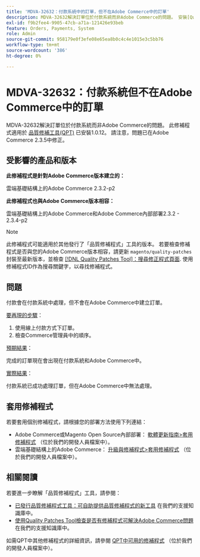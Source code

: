 ```yaml
---
title: 'MDVA-32632：付款系統中的訂單，但不在Adobe Commerce中的訂單'
description: MDVA-32632解決訂單位於付款系統而非Adobe Commerce的問題。 安裝[Quality Patches Tool (QPT)](/help/announcements/adobe-commerce-announcements/magento-quality-patches-released-new-tool-to-self-serve-quality-patches.md) 1.0.12後，即可使用此修補程式。 請注意，問題已在Adobe Commerce 2.3.5中修正。
exl-id: f9b2fee4-9905-47cb-a71a-121426e93beb
feature: Orders, Payments, System
role: Admin
source-git-commit: 958179e0f3efe08e65ea8b0c4c4e1015e3c5bb76
workflow-type: tm+mt
source-wordcount: '386'
ht-degree: 0%

---
```


# MDVA-32632：付款系統但不在Adobe Commerce中的訂單

MDVA-32632解決訂單位於付款系統而非Adobe Commerce的問題。 此修補程式適用於 [品質修補工具(QPT)](/help/announcements/adobe-commerce-announcements/magento-quality-patches-released-new-tool-to-self-serve-quality-patches.md) 已安裝1.0.12。 請注意，問題已在Adobe Commerce 2.3.5中修正。

## 受影響的產品和版本

**此修補程式是針對Adobe Commerce版本建立的：**

雲端基礎結構上的Adobe Commerce 2.3.2-p2

**此修補程式也與Adobe Commerce版本相容：**

雲端基礎結構上的Adobe Commerce和Adobe Commerce內部部署2.3.2 - 2.3.4-p2

>[!NOTE]
>
>此修補程式可能適用於其他發行了「品質修補程式」工具的版本。 若要檢查修補程式是否與您的Adobe Commerce版本相容，請更新 `magento/quality-patches` 封裝至最新版本，並檢查 [[!DNL Quality Patches Tool]：搜尋修正程式頁面](https://devdocs.magento.com/quality-patches/tool.html#patch-grid). 使用修補程式ID作為搜尋關鍵字，以尋找修補程式。

## 問題

付款會在付款系統中處理，但不會在Adobe Commerce中建立訂單。

<u>要再現的步驟</u>：

1. 使用線上付款方式下訂單。
1. 檢查Commerce管理員中的順序。

<u>預期結果</u>：

完成的訂單現在會出現在付款系統和Adobe Commerce中。

<u>實際結果</u>：

付款系統已成功處理訂單，但在Adobe Commerce中無法處理。

## 套用修補程式

若要套用個別修補程式，請根據您的部署方法使用下列連結：

* Adobe Commerce或Magento Open Source內部部署： [軟體更新指南>套用修補程式](https://devdocs.magento.com/guides/v2.4/comp-mgr/patching/mqp.html) （位於我們的開發人員檔案中）。
* 雲端基礎結構上的Adobe Commerce： [升級與修補程式>套用修補程式](https://devdocs.magento.com/cloud/project/project-patch.html) （位於我們的開發人員檔案中）。

## 相關閱讀

若要進一步瞭解「品質修補程式」工具，請參閱：

* [已發行品質修補程式工具：可自助提供品質修補程式的新工具](/help/announcements/adobe-commerce-announcements/magento-quality-patches-released-new-tool-to-self-serve-quality-patches.md) 在我們的支援知識庫中。
* [使用Quality Patches Tool檢查是否有修補程式可解決Adobe Commerce問題](/help/support-tools/patches-available-in-qpt-tool/check-patch-for-magento-issue-with-magento-quality-patches.md) 在我們的支援知識庫中。

如需QPT中其他修補程式的詳細資訊，請參閱 [QPT中可用的修補程式](https://devdocs.magento.com/quality-patches/tool.html#patch-grid) （位於我們的開發人員檔案中）。
